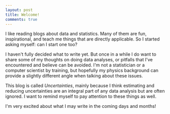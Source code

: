 ```yaml
---
layout: post
title: Welcome!
comments: true
---
```


I like reading blogs about data and statistics. Many of them are fun, inspirational, and teach me things that are directly applicable. So I started asking myself: can I start one too?

I haven't fully decided what to write yet. But once in a while I do want to share some of my thoughts on doing data analyses, or pitfalls that I've encountered and believe can be avoided. I'm not a statistician or a computer scientist by training, but hopefully my physics background can provide a slightly different angle when talking about these issues.

This blog is called *Uncertainties*, mainly because I think estimating and reducing uncertainties are an integral part of any data analysis but are often ignored. I want to remind myself to pay attention to these things as well.

I'm very excited about what I may write in the coming days and months!
